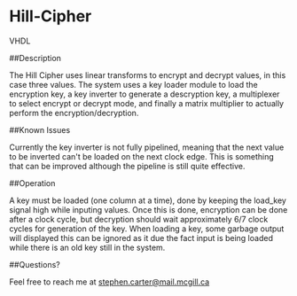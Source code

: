 # Hill-Cipher
VHDL

##Description

The Hill Cipher uses linear transforms to encrypt and decrypt values, in this case three values.
The system uses a key loader module to load the encryption key, a key inverter to generate a descryption key, a multiplexer to select encrypt
or decrypt mode, and finally a matrix multiplier to actually perform the encryption/decryption.

##Known Issues

Currently the key inverter is not fully pipelined, meaning that the next value to be inverted can't be loaded on the next clock edge.
This is something that can be improved although the pipeline is still quite effective.

##Operation

A key must be loaded (one column at a time), done by keeping the load_key signal high while inputing values.
Once this is done, encryption can be done after a clock cycle, but decryption should wait approximately 6/7 clock cycles for generation of the key.
When loading a key, some garbage output will displayed this can be ignored as it due the fact input is being loaded while there is an old key 
still in the system.

##Questions?

Feel free to reach me at stephen.carter@mail.mcgill.ca

